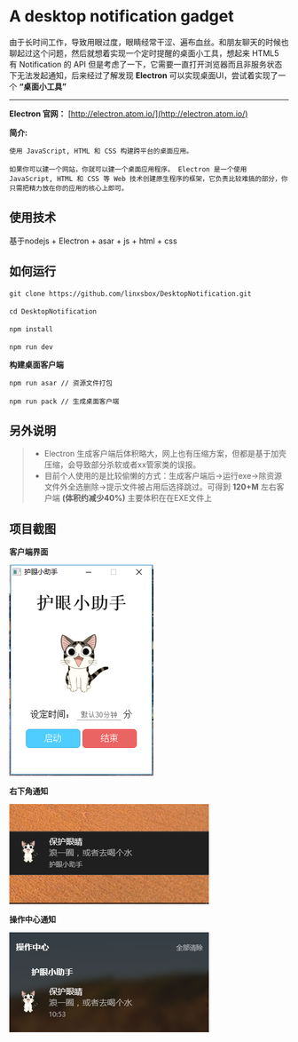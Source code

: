 # A desktop notification gadget

由于长时间工作，导致用眼过度，眼睛经常干涩、遍布血丝。和朋友聊天的时候也聊起过这个问题，然后就想着实现一个定时提醒的桌面小工具，想起来 HTML5 有 Notification 的 API 但是考虑了一下，它需要一直打开浏览器而且非服务状态下无法发起通知，后来经过了解发现 **Electron** 可以实现桌面UI，尝试着实现了一个 **“桌面小工具”**

---

**Electron 官网：** [http://electron.atom.io/](http://electron.atom.io/)

**简介:**

    使用 JavaScript, HTML 和 CSS 构建跨平台的桌面应用。

    如果你可以建一个网站，你就可以建一个桌面应用程序。 Electron 是一个使用 JavaScript, HTML 和 CSS 等 Web 技术创建原生程序的框架，它负责比较难搞的部分，你只需把精力放在你的应用的核心上即可。


## 使用技术


基于nodejs + Electron + asar + js + html + css

## 如何运行

```
git clone https://github.com/linxsbox/DesktopNotification.git

cd DesktopNotification

npm install

npm run dev
```

**构建桌面客户端**

```
npm run asar // 资源文件打包

npm run pack // 生成桌面客户端
```

## 另外说明

> - Electron 生成客户端后体积略大，网上也有压缩方案，但都是基于加壳压缩，会导致部分杀软或者xx管家类的误报。
> - 目前个人使用的是比较偷懒的方式：生成客户端后->运行exe->除资源文件外全选删除->提示文件被占用后选择跳过。可得到 **120+M** 左右客户端 **(体积约减少40%)** 主要体积在在EXE文件上

## 项目截图

**客户端界面**

![客户端](./screenshots/img_00.png)

**右下角通知**

![通知栏](./screenshots/img_01.png)

**操作中心通知**

![操作中心](./screenshots/img_02.png)